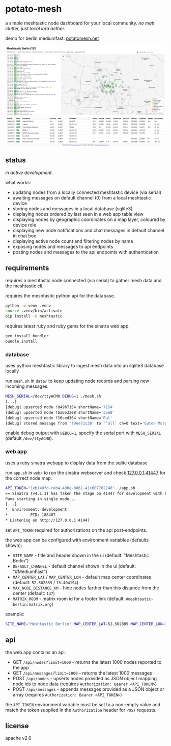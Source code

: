 # potato-mesh

a simple meshtastic node dashboard for your local community. _no mqtt clutter, just local lora aether._

demo for berlin mediumfast: [potatomesh.net](https://potatomesh.net)

![screenshot of the first version](./scrot-0.1.png)

## status

_in active development._

what works:

* updating nodes from a locally connected meshtastic device (via serial)
* awaiting messages on default channel (0) from a local meshtastic device
* storing nodes and messages in a local database (sqlite3)
* displaying nodes ordered by last seen in a web app table view
* displaying nodes by geographic coordinates on a map layer, coloured by device role
* displaying new node notifications and chat messages in default channel in chat box
* displaying active node count and filtering nodes by name
* exposing nodes and messages to api endpoints
* posting nodes and messages to the api endpoints with authentication
 
## requirements

requires a meshtastic node connected (via serial) to gather mesh data and the meshtastic cli.

requires the meshtastic python api for the database.

```bash
python -m venv .venv
source .venv/bin/activate
pip install -U meshtastic
```

requires latest ruby and ruby gems for the sinatra web app.

```bash
gem install bundler
bundle install
```

### database

uses python meshtastic library to ingest mesh data into an sqlite3 database locally

run `mesh.sh` in `data/` to keep updating node records and parsing new incoming messages.

```bash
MESH_SERIAL=/dev/ttyACM0 DEBUG=1 ./mesh.sh
[...]
[debug] upserted node !849b7154 shortName='7154'
[debug] upserted node !ba653ae8 shortName='3ae8'
[debug] upserted node !16ced364 shortName='Pat'
[debug] stored message from '!9ee71c38' to '^all' ch=0 text='Guten Morgen!'
```

enable debug output with `DEBUG=1`, specify the serial port with `MESH_SERIAL` (default `/dev/ttyACM0`).

### web app

uses a ruby sinatra webapp to display data from the sqlite database

run `app.sh` in `web/` to run the sinatra webserver and check
[127.0.0.1:41447](http://127.0.0.1:41447/) for the correct node map.

```bash
API_TOKEN="1eb140fd-cab4-40be-b862-41c607762246" ./app.sh
== Sinatra (v4.1.1) has taken the stage on 41447 for development with backup from Puma
Puma starting in single mode...
[...]
*  Environment: development
*          PID: 188487
* Listening on http://127.0.0.1:41447
```

set `API_TOKEN` required for authorizations on the api post-endpoints.

the web app can be configured with environment variables (defaults shown):

* `SITE_NAME` - title and header shown in the ui (default: "Meshtastic Berlin")
* `DEFAULT_CHANNEL` - default channel shown in the ui (default: "#MediumFast")
* `MAP_CENTER_LAT` / `MAP_CENTER_LON` - default map center coordinates (default: `52.502889` / `13.404194`)
* `MAX_NODE_DISTANCE_KM` - hide nodes farther than this distance from the center (default: `137`)
* `MATRIX_ROOM` - matrix room id for a footer link (default: `#meshtastic-berlin:matrix.org`)

example:

```bash
SITE_NAME="Meshtastic Berlin" MAP_CENTER_LAT=52.502889 MAP_CENTER_LON=13.404194 MAX_NODE_DISTANCE_KM=137 MATRIX_ROOM="#meshtastic-berlin:matrix.org" ./app.sh
```

## api

the web app contains an api:

* GET `/api/nodes?limit=1000` - returns the latest 1000 nodes reported to the app
* GET `/api/messages?limit=1000` - returns the latest 1000 messages
* POST `/api/nodes` - upserts nodes provided as JSON object mapping node ids to node data (requires `Authorization: Bearer <API_TOKEN>`)
* POST `/api/messages` - appends messages provided as a JSON object or array (requires `Authorization: Bearer <API_TOKEN>`)

the `API_TOKEN` environment variable must be set to a non-empty value and match the token supplied in the `Authorization` header for `POST` requests.

## license

apache v2.0

